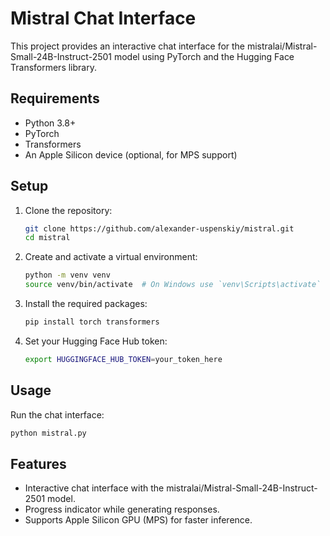 # Mistral Chat Interface

This project provides an interactive chat interface for the mistralai/Mistral-Small-24B-Instruct-2501 model using PyTorch and the Hugging Face Transformers library.

## Requirements

- Python 3.8+
- PyTorch
- Transformers
- An Apple Silicon device (optional, for MPS support)

## Setup

1. Clone the repository:
    ```sh
    git clone https://github.com/alexander-uspenskiy/mistral.git
    cd mistral
    ```

2. Create and activate a virtual environment:
    ```sh
    python -m venv venv
    source venv/bin/activate  # On Windows use `venv\Scripts\activate`
    ```

3. Install the required packages:
    ```sh
    pip install torch transformers
    ```

4. Set your Hugging Face Hub token:
    ```sh
    export HUGGINGFACE_HUB_TOKEN=your_token_here
    ```

## Usage

Run the chat interface:
```sh
python mistral.py
```

## Features

- Interactive chat interface with the mistralai/Mistral-Small-24B-Instruct-2501 model.
- Progress indicator while generating responses.
- Supports Apple Silicon GPU (MPS) for faster inference.


